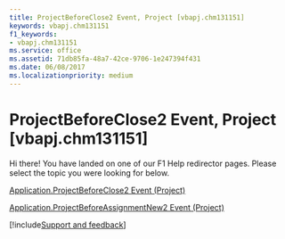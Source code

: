 ```yaml
---
title: ProjectBeforeClose2 Event, Project [vbapj.chm131151]
keywords: vbapj.chm131151
f1_keywords:
- vbapj.chm131151
ms.service: office
ms.assetid: 71db85fa-48a7-42ce-9706-1e247394f431
ms.date: 06/08/2017
ms.localizationpriority: medium
---
```



# ProjectBeforeClose2 Event, Project [vbapj.chm131151]

Hi there! You have landed on one of our F1 Help redirector pages. Please select the topic you were looking for below.

[Application.ProjectBeforeClose2 Event (Project)](https://msdn.microsoft.com/library/24b43d85-f99c-915c-47fe-0df5875fc479%28Office.15%29.aspx)

[Application.ProjectBeforeAssignmentNew2 Event (Project)](https://msdn.microsoft.com/library/9e2f3358-325e-53b9-3da6-5323482e2a47%28Office.15%29.aspx)

[!include[Support and feedback](~/includes/feedback-boilerplate.md)]
